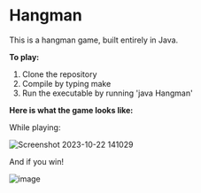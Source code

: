 # Hangman
This is a hangman game, built entirely in Java. 

**To play:**
  1. Clone the repository
  2. Compile by typing make
  3. Run the executable by running 'java Hangman'
     
**Here is what the game looks like:**

While playing:

![Screenshot 2023-10-22 141029](https://github.com/mrestuccia1/Hangman/assets/102557721/f6f1cb4a-dd9e-43f3-a95b-9bf6c622c05b)

And if you win!

![image](https://github.com/mrestuccia1/Hangman/assets/102557721/1950933c-2315-459a-bbbc-fc7c612b1043)
